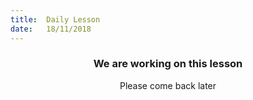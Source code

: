 ```yaml
---
title:  Daily Lesson
date:   18/11/2018
---
```


### <center>We are working on this lesson</center>
<center>Please come back later</center>